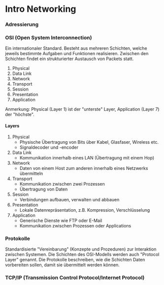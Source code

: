 # Intro Networking

### Adressierung

### OSI (Open System Interconnection)

Ein internationaler Standard. Besteht aus mehreren Schichten, welche jeweils bestimmte Aufgaben und Funktionen realisieren.
Zwischen den Schichten findet ein strukturierter Austausch von Packets statt.

1. Physical
2. Data Link
3. Network
4. Transport
5. Session
6. Presentation
7. Application

Anmerkung: Physical (Layer 1) ist der "unterste" Layer, Application (Layer 7) der "höchste".

#### Layers

1. Physical
    - Physische Übertragung von Bits über Kabel, Glasfaser, Wireless etc.
    - Signaldecoder und -encoder
2. Data Link
    - Kommunikation innerhalb eines LAN (Übertragung mit einem Hop)
3. Network
    - Daten von einem Host zum anderen innerhalb eines Netzwerks übermitteln
4. Transport
    - Kommunikation zwischen zwei Prozessen
    - Übertragung von Daten
5. Session
    - Verbindungen aufbauen, verwalten und abbauen
6. Presentation
    - Lokale Datenrepräsentation, z.B. Kompression, Verschlüsselung
7. Application
    - Generische Dienste wie FTP oder E-Mail
    - Kommunikation zwischen Prozessen oder Applications

### Protokolle

Standardisierte "Vereinbarung" (Konzepte und Prozeduren) zur Interaktion zwischen Systemen.
Die Schichten des OSI-Modells werden auch "Protocol Layer" genannt. Die Protokolle beschreiben, wie die Schichten Daten
vorbereiten sollen, damit sie übermittelt werden können.

### TCP/IP (Transmission Control Protocol/Internet Protocol)
